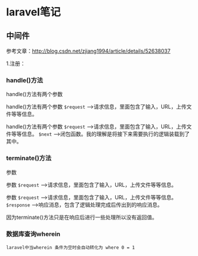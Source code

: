 # laravel笔记

## 中间件

参考文章：http://blog.csdn.net/zjiang1994/article/details/52638037

1.注册：

### handle()方法

handle()方法有两个参数 

handle()方法有两个参数 
`$request` —>请求信息，里面包含了输入，URL，上传文件等等信息。 

handle()方法有两个参数 
`$request` —>请求信息，里面包含了输入，URL，上传文件等等信息。 
`$next` —>闭包函数。我的理解是将接下来需要执行的逻辑装载到了其中。

### terminate()方法

参数 

参数 
`$request` —>请求信息，里面包含了输入，URL，上传文件等等信息。 

参数 
`$request` —>请求信息，里面包含了输入，URL，上传文件等等信息。 
`$response` –>响应消息，包含了逻辑处理完成后传出到的响应消息。

因为terminate()方法只是在响应后进行一些处理所以没有返回值。



### 数据库查询wherein

```
laravel中当wherein 条件为空时会自动转化为 where 0 = 1
```